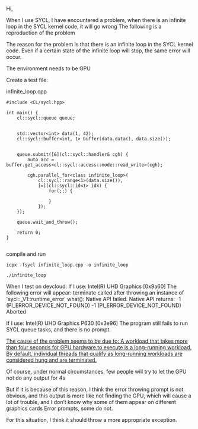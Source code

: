Hi,

When I use SYCL, I have encountered a problem, when there is an infinite loop in the SYCL kernel code, it will go wrong
The following is a reproduction of the problem

The reason for the problem is that there is an infinite loop in the SYCL kernel code. Even if a certain state of the infinite loop will stop, the same error will occur. 



The environment needs to be GPU

Create a test file:

infinite_loop.cpp



```
#include <CL/sycl.hpp>

int main() {
    cl::sycl::queue queue;

   
    std::vector<int> data(1, 42);
    cl::sycl::buffer<int, 1> buffer(data.data(), data.size());

    
    queue.submit([&](cl::sycl::handler& cgh) {
        auto acc = buffer.get_access<cl::sycl::access::mode::read_write>(cgh);

        cgh.parallel_for<class infinite_loop>(
            cl::sycl::range<1>(data.size()), 
            [=](cl::sycl::id<1> idx) {
                for(;;) { 
                    
                }
            });
    });

    queue.wait_and_throw();

    return 0;
}


```



compile and run

```
icpx -fsycl infinite_loop.cpp -o infinite_loop
```

```
./infinite_loop
```



When I test on devcloud:
If I use: Intel(R) UHD Graphics [0x9a60]
The following error will appear:
terminate called after throwing an instance of 'sycl::_V1::runtime_error'
   what(): Native API failed. Native API returns: -1 (PI_ERROR_DEVICE_NOT_FOUND) -1 (PI_ERROR_DEVICE_NOT_FOUND)
Aborted

If I use: Intel(R) UHD Graphics P630 [0x3e96]
The program still fails to run SYCL queue tasks, and there is no prompt.

[The cause of the problem seems to be due to: A workload that takes more than four seconds for GPU hardware to execute is a long-running workload. By default, individual threads that qualify as long-running workloads are considered hung and are terminated.](https://www.intel.com/content/www/us/en/docs/oneapi/installation-guide-linux/2023-2/gpu-disable-hangcheck.html)

Of course, under normal circumstances, few people will try to let the GPU not do any output for 4s

But if it is because of this reason, I think the error throwing prompt is not obvious, and this output is more like not finding the GPU, which will cause a lot of trouble, and I don’t know why some of them appear on different graphics cards Error prompts, some do not.

For this situation, I think it should throw a more appropriate exception.

